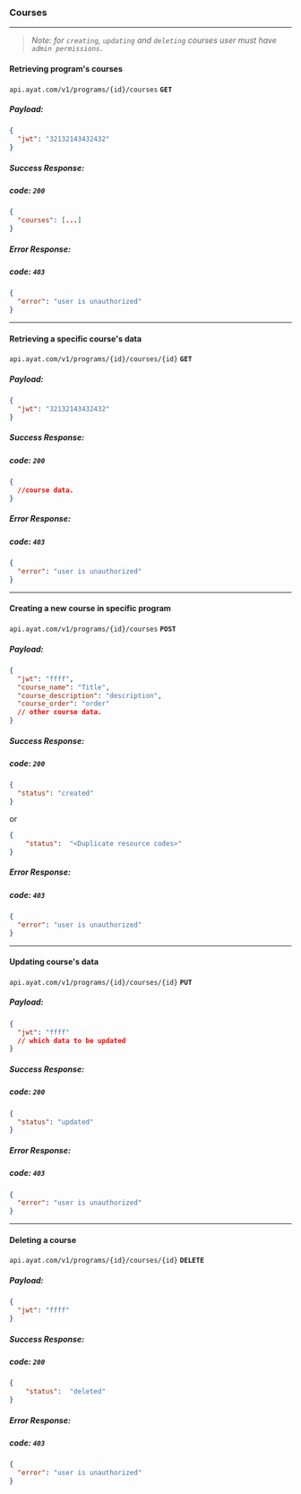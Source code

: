 ### Courses

<hr />

> *Note: for `creating`, `updating` and `deleting` courses user must have `admin permissions.`*

#### Retrieving program's courses

`api.ayat.com/v1/programs/{id}/courses` **`GET`**

##### Payload:

```json
{
  "jwt": "32132143432432"
}
```

##### Success Response:

##### code: **`200`**

```json
{
  "courses": [...]
}
```

##### Error Response:

##### code: **`403`**

```json
{
  "error": "user is unauthorized"
}
```

<hr />

#### Retrieving a specific course's data

`api.ayat.com/v1/programs/{id}/courses/{id}` **`GET`**

##### Payload:

```json
{
  "jwt": "32132143432432"
}
```

##### Success Response:

##### code: **`200`**

```json
{
  //course data.
}
```

##### Error Response:

##### code: **`403`**

```json
{
  "error": "user is unauthorized"
}
```

<hr />

#### Creating a new course in specific program

`api.ayat.com/v1/programs/{id}/courses` **`POST`**

##### Payload:

```json
{
  "jwt": "ffff",
  "course_name": "Title",
  "course_description": "description",
  "course_order": "order"
  // other course data.
}
```

##### Success Response:

##### code: `200`

```json
{
  "status": "created"
}
```

or

```Json
{
    "status":  "<Duplicate resource codes>"
}
```

##### Error Response:

##### code: **`403`**

```json
{
  "error": "user is unauthorized"
}
```

<hr />

#### Updating course's data

`api.ayat.com/v1/programs/{id}/courses/{id}` **`PUT`**

##### Payload:

```json
{
  "jwt": "ffff"
  // which data to be updated
}
```

##### Success Response:

##### code: **`200`**

```json
{
  "status": "updated"
}
```

##### Error Response:

##### code: **`403`**

```json
{
  "error": "user is unauthorized"
}
```

<hr />

#### Deleting a course

`api.ayat.com/v1/programs/{id}/courses/{id}` **`DELETE`**

##### Payload:

```json
{
  "jwt": "ffff"
}
```

##### Success Response:

##### code: **`200`**

```Json
{
    "status":  "deleted"
}
```

##### Error Response:

##### code: **`403`**

```json
{
  "error": "user is unauthorized"
}
```
